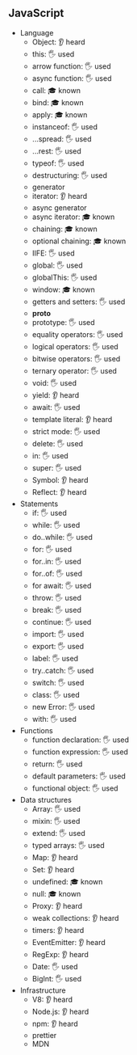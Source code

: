 ## JavaScript

- Language
  - Object: 👂 heard
  - this: 🖐️ used
  - arrow function: 🖐️ used
  - async function: 🖐️ used
  - call: 🎓 known
  - bind: 🎓 known
  - apply: 🎓 known
  - instanceof: 🖐️ used
  - ...spread: 🖐️ used
  - ...rest: 🖐️ used
  - typeof: 🖐️ used
  - destructuring: 🖐️ used
  - generator
  - iterator: 👂 heard
  - async generator
  - async iterator: 🎓 known
  - chaining: 🎓 known
  - optional chaining: 🎓 known
  - IIFE: 🖐️ used
  - global: 🖐️ used
  - globalThis: 🖐️ used
  - window: 🎓 known
  - getters and setters: 🖐️ used
  - __proto__
  - prototype: 🖐️ used
  - equality operators: 🖐️ used
  - logical operators: 🖐️ used
  - bitwise operators: 🖐️ used
  - ternary operator: 🖐️ used
  - void: 🖐️ used
  - yield: 👂 heard
  - await: 🖐️ used
  - template literal: 👂 heard
  - strict mode: 🖐️ used
  - delete: 🖐️ used
  - in: 🖐️ used
  - super: 🖐️ used
  - Symbol: 👂 heard
  - Reflect: 👂 heard
- Statements
  - if: 🖐️ used
  - while: 🖐️ used
  - do..while: 🖐️ used
  - for: 🖐️ used
  - for..in: 🖐️ used
  - for..of: 🖐️ used
  - for await: 🖐️ used
  - throw: 🖐️ used
  - break: 🖐️ used
  - continue: 🖐️ used
  - import: 🖐️ used
  - export: 🖐️ used
  - label: 🖐️ used
  - try..catch: 🖐️ used
  - switch: 🖐️ used
  - class: 🖐️ used
  - new Error: 🖐️ used
  - with: 🖐️ used
- Functions
  - function declaration: 🖐️ used
  - function expression: 🖐️ used
  - return: 🖐️ used
  - default parameters: 🖐️ used
  - functional object: 🖐️ used
- Data structures
  - Array: 🖐️ used
  - mixin: 🖐️ used
  - extend: 🖐️ used
  - typed arrays: 🖐️ used
  - Map: 👂 heard
  - Set: 👂 heard
  - undefined: 🎓 known
  - null: 🎓 known
  - Proxy: 👂 heard
  - weak collections: 👂 heard
  - timers: 👂 heard
  - EventEmitter: 👂 heard
  - RegExp: 👂 heard
  - Date: 🖐️ used
  - BigInt: 🖐️ used
- Infrastructure
  - V8: 👂 heard
  - Node.js: 👂 heard
  - npm: 👂 heard
  - prettier
  - MDN
